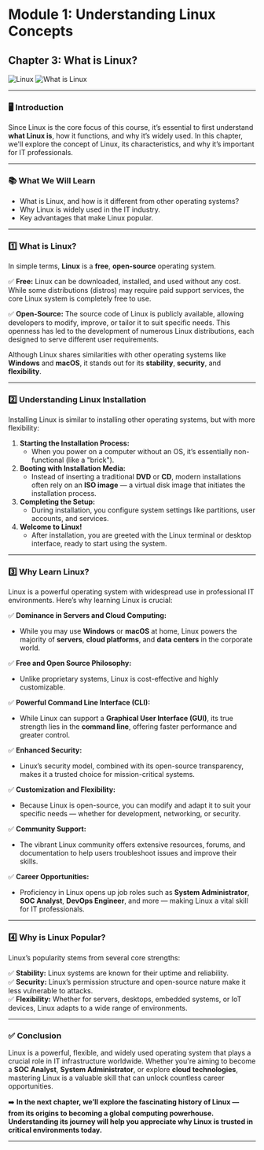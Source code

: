 # **Module 1: Understanding Linux Concepts**  
## **Chapter 3: What is Linux?**  
![Linux](https://img.shields.io/badge/Linux-Fundamentals-green) ![What is Linux](https://img.shields.io/badge/What%20is%20Linux-blue)  

---

### **🖥️ Introduction**  
Since Linux is the core focus of this course, it’s essential to first understand **what Linux is**, how it functions, and why it’s widely used. In this chapter, we'll explore the concept of Linux, its characteristics, and why it’s important for IT professionals.

---

### **📚 What We Will Learn**  
- What is Linux, and how is it different from other operating systems?  
- Why Linux is widely used in the IT industry.  
- Key advantages that make Linux popular.  

---

### **1️⃣ What is Linux?**  
In simple terms, **Linux** is a **free**, **open-source** operating system.  

✅ **Free:** Linux can be downloaded, installed, and used without any cost. While some distributions (distros) may require paid support services, the core Linux system is completely free to use.  

✅ **Open-Source:** The source code of Linux is publicly available, allowing developers to modify, improve, or tailor it to suit specific needs. This openness has led to the development of numerous Linux distributions, each designed to serve different user requirements.  

Although Linux shares similarities with other operating systems like **Windows** and **macOS**, it stands out for its **stability**, **security**, and **flexibility**.

---

### **2️⃣ Understanding Linux Installation**  
Installing Linux is similar to installing other operating systems, but with more flexibility:  

1. **Starting the Installation Process:**  
   - When you power on a computer without an OS, it’s essentially non-functional (like a "brick").  
2. **Booting with Installation Media:**  
   - Instead of inserting a traditional **DVD** or **CD**, modern installations often rely on an **ISO image** — a virtual disk image that initiates the installation process.  
3. **Completing the Setup:**  
   - During installation, you configure system settings like partitions, user accounts, and services.  
4. **Welcome to Linux!**  
   - After installation, you are greeted with the Linux terminal or desktop interface, ready to start using the system.  

---

### **3️⃣ Why Learn Linux?**  
Linux is a powerful operating system with widespread use in professional IT environments. Here’s why learning Linux is crucial:  

✅ **Dominance in Servers and Cloud Computing:**  
   - While you may use **Windows** or **macOS** at home, Linux powers the majority of **servers**, **cloud platforms**, and **data centers** in the corporate world.  

✅ **Free and Open Source Philosophy:**  
   - Unlike proprietary systems, Linux is cost-effective and highly customizable.  

✅ **Powerful Command Line Interface (CLI):**  
   - While Linux can support a **Graphical User Interface (GUI)**, its true strength lies in the **command line**, offering faster performance and greater control.  

✅ **Enhanced Security:**  
   - Linux’s security model, combined with its open-source transparency, makes it a trusted choice for mission-critical systems.  

✅ **Customization and Flexibility:**  
   - Because Linux is open-source, you can modify and adapt it to suit your specific needs — whether for development, networking, or security.  

✅ **Community Support:**  
   - The vibrant Linux community offers extensive resources, forums, and documentation to help users troubleshoot issues and improve their skills.  

✅ **Career Opportunities:**  
   - Proficiency in Linux opens up job roles such as **System Administrator**, **SOC Analyst**, **DevOps Engineer**, and more — making Linux a vital skill for IT professionals.  

---

### **4️⃣ Why is Linux Popular?**  
Linux’s popularity stems from several core strengths:  

✅ **Stability:** Linux systems are known for their uptime and reliability.  
✅ **Security:** Linux’s permission structure and open-source nature make it less vulnerable to attacks.  
✅ **Flexibility:** Whether for servers, desktops, embedded systems, or IoT devices, Linux adapts to a wide range of environments.  

---

### **✅ Conclusion**  
Linux is a powerful, flexible, and widely used operating system that plays a crucial role in IT infrastructure worldwide. Whether you're aiming to become a **SOC Analyst**, **System Administrator**, or explore **cloud technologies**, mastering Linux is a valuable skill that can unlock countless career opportunities.  

➡️ **In the next chapter, we’ll explore the fascinating history of Linux — from its origins to becoming a global computing powerhouse. Understanding its journey will help you appreciate why Linux is trusted in critical environments today.**  

---
